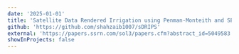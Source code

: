 ```yaml
---
date: '2025-01-01'
title: 'Satellite Data Rendered Irrigation using Penman-Monteith and SEBAL (sD.R.I.P.S) for Surface Water Irrigation Optimization'
github: 'https://github.com/shahzaib1007/sDRIPS'
external: 'https://papers.ssrn.com/sol3/papers.cfm?abstract_id=5049583'
showInProjects: false
---
```


